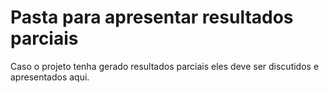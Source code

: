 # Pasta para apresentar resultados parciais

Caso o projeto tenha gerado resultados parciais eles deve ser discutidos e apresentados aqui.